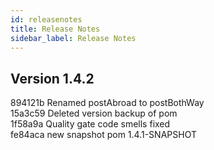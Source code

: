 ```yaml
---
id: releasenotes
title: Release Notes
sidebar_label: Release Notes
---
```


## Version 1.4.2
894121b Renamed postAbroad to postBothWay</br>
15a3c59 Deleted version backup of pom</br>
1f58a9a Quality gate code smells fixed</br>
fe84aca new snapshot pom 1.4.1-SNAPSHOT</br>